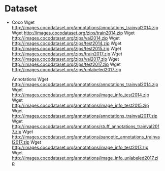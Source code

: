 # Dataset
 - Coco
    Wget http://images.cocodataset.org/annotations/annotations_trainval2014.zip
    Wget http://images.cocodataset.org/zips/train2014.zip 
    Wget http://images.cocodataset.org/zips/val2014.zip
    Wget http://images.cocodataset.org/zips/test2014.zip
    Wget http://images.cocodataset.org/zips/test2015.zip
    Wget http://images.cocodataset.org/zips/train2017.zip 
    Wget http://images.cocodataset.org/zips/val2017.zip 
    Wget http://images.cocodataset.org/zips/test2017.zip
    Wget http://images.cocodataset.org/zips/unlabeled2017.zip 

    Annotations
    Wget http://images.cocodataset.org/annotations/annotations_trainval2014.zip
    Wget http://images.cocodataset.org/annotations/image_info_test2014.zip 
    Wget http://images.cocodataset.org/annotations/image_info_test2015.zip
    Wget http://images.cocodataset.org/annotations/annotations_trainval2017.zip 
    Wget http://images.cocodataset.org/annotations/stuff_annotations_trainval2017.zip 
    Wget http://images.cocodataset.org/annotations/panoptic_annotations_trainval2017.zip
    Wget http://images.cocodataset.org/annotations/image_info_test2017.zip
    Wget http://images.cocodataset.org/annotations/image_info_unlabeled2017.zip
